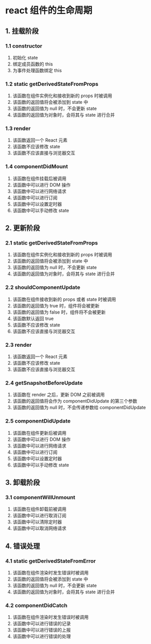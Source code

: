 # react 组件的生命周期
## 1. 挂载阶段
### 1.1 constructor
1. 初始化 state
2. 绑定成员函数的 this
3. 为事件处理函数绑定 this
### 1.2 static getDerivedStateFromProps
1. 该函数在组件实例化和接收到新的 props 时被调用
2. 该函数的返回值将会被添加到 state 中
3. 该函数的返回值为 null 时，不会更新 state
4. 该函数的返回值为对象时，会将其与 state 进行合并  
### 1.3 render
1. 该函数返回一个 React 元素
2. 该函数不应该修改 state
3. 该函数不应该直接与浏览器交互
### 1.4 componentDidMount
1. 该函数在组件挂载后被调用
2. 该函数中可以进行 DOM 操作
3. 该函数中可以进行网络请求
4. 该函数中可以进行订阅
5. 该函数中可以设置定时器
6. 该函数中可以手动修改 state
## 2. 更新阶段
### 2.1 static getDerivedStateFromProps
1. 该函数在组件实例化和接收到新的 props 时被调用
2. 该函数的返回值将会被添加到 state 中
3. 该函数的返回值为 null 时，不会更新 state
4. 该函数的返回值为对象时，会将其与 state 进行合并
### 2.2 shouldComponentUpdate
1. 该函数在组件接收到新的 props 或者 state 时被调用
2. 该函数的返回值为 true 时，组件将会被更新
3. 该函数的返回值为 false 时，组件将不会被更新
4. 该函数默认返回 true
5. 该函数不应该修改 state
6. 该函数不应该直接与浏览器交互
### 2.3 render
1. 该函数返回一个 React 元素
2. 该函数不应该修改 state
3. 该函数不应该直接与浏览器交互
### 2.4 getSnapshotBeforeUpdate
1. 该函数在 render 之后，更新 DOM 之前被调用
2. 该函数的返回值将会作为 componentDidUpdate 的第三个参数
3. 该函数的返回值为 null 时，不会传递参数给 componentDidUpdate
### 2.5 componentDidUpdate
1. 该函数在组件更新后被调用
2. 该函数中可以进行 DOM 操作
3. 该函数中可以进行网络请求
4. 该函数中可以进行订阅
5. 该函数中可以设置定时器
6. 该函数中可以手动修改 state
## 3. 卸载阶段
### 3.1 componentWillUnmount
1. 该函数在组件卸载前被调用
2. 该函数中可以进行取消订阅
3. 该函数中可以清除定时器
4. 该函数中可以取消网络请求
## 4. 错误处理
### 4.1 static getDerivedStateFromError
1. 该函数在组件渲染时发生错误时被调用
2. 该函数的返回值将会被添加到 state 中
3. 该函数的返回值为 null 时，不会更新 state
4. 该函数的返回值为对象时，会将其与 state 进行合并
### 4.2 componentDidCatch
1. 该函数在组件渲染时发生错误时被调用 
2. 该函数中可以进行错误的记录
3. 该函数中可以进行错误的上报
4. 该函数中可以进行错误的处理